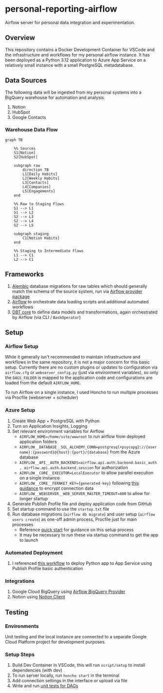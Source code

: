 # personal-reporting-airflow

Airflow server for personal data integration and experimentation.

## Overview

This repository contains a Docker Development Container for VSCode and the infrastructure and workflows for my personal airflow instance. It has been deployed as a Python 3.12 application to Azure App Service on a relatively small instance with a small PostgreSQL metadatabase.

## Data Sources

The following data will be ingested from my personal systems into a BigQuery warehouse for automation and analysis.

1. Notion
2. HubSpot
3. Google Contacts

### Warehouse Data Flow

```mermaid
graph TB

    %% Sources
    S1[Notion]
    S2[HubSpot]

    subgraph raw
        direction TB
        L1[Daily Habits]
        L2[Weekly Habits]
        L3[Contacts]
        L4[Companies]
        L5[Engagements]
    end

    %% Raw to Staging Flows
    S1 --> L1
    S1 --> L2
    S2 --> L3
    S2 --> L4
    S2 --> L5

    subgraph staging
        C1[Notion Habits]
    end

    %% Staging to Intermediate Flows
    L1 --> C1
    L2 --> C1
```

## Frameworks

1. [Alembic](https://alembic.sqlalchemy.org/en/latest/) database migrations for raw tables which should generally match the schema of the source system, run via [Airflow provider package](https://pypi.org/project/airflow-provider-alembic/)
2. [Airflow](https://airflow.apache.org/) to orchestrate data loading scripts and additional automated workflows
3. [DBT core](https://docs.getdbt.com/) to define data models and transformations, again orchestrated by Airflow (via CLI / `BashOperator`)


## Setup

### Airflow Setup

While it generally isn't recommended to maintain infrastructure and workflows in the same repository, it is not a major concern for this basic setup. Currently there are no custom plugins or updates to configuration via `airflow.cfg` or `webserver_config.py` (just via environment variables), so only the `DAGS_FOLDER` is mapped to the application code and configurations are loaded from the default `AIRFLOW_HOME`.

To run Airflow on a single instance, I used Honcho to run multiple processes via Procfile (webserver + scheduler)

### Azure Setup

1. Create Web App + PostgreSQL with Python
2. Turn on Application Insights, Logging
3. Set relevant environment variables for Airflow
    - `AIRFLOW_HOME=/home/site/wwwroot` to run airflow from deployed application folders
    - `AIRFLOW__DATABASE__SQL_ALCHEMY_CONN=postgresql+psycopg2://{username}:{password}@{host}:{port}/{database}` from the Azure database
    - `AIRFLOW__API__AUTH_BACKENDS=airflow.api.auth.backend.basic_auth, airflow.api.auth.backend.session` for authorization
    - `AIRFLOW__CORE__EXECUTOR=LocalExecutor` to allow parallel execution on a single instance
    - `AIRFLOW__CORE__FERNKET_KEY={generated-key}` following [this guidance](https://airflow.apache.org/docs/apache-airflow/1.10.8/howto/secure-connections.html) to encrypt connection data
    - `AIRFLOW__WEBSERVER__WEB_SERVER_MASTER_TIMEOUT=600` to allow for longer startup
4. Generate Publish Profile file and deploy application code from GitHub
5. Set startup command to use the `startup.txt` file
6. Run database migrations (`airflow db migrate`) and user setup (`airflow users create`) as one-off admin process, Procfile just for main processes
    - Reference [quick start](https://airflow.apache.org/docs/apache-airflow/stable/start.html) for guidance on this setup process
    - It may be necessary to run these via startup command to get the app to launch

### Automated Deployment

1. I referenced [this workflow](https://learn.microsoft.com/en-us/azure/app-service/deploy-github-actions?tabs=applevel%2Cpython%2Cpythonn) to deploy Python app to App Service using Publish Profile basic authentication

### Integrations

1. Google Cloud BigQuery using [Airflow BigQuery Provider](https://airflow.apache.org/docs/apache-airflow-providers-google/stable/operators/cloud/bigquery.html#upsert-table)
2. Notion using [Notion Client](https://pypi.org/project/notion-client/)

## Testing

### Environments

Unit testing and the local instance are connected to a separate Google Cloud Platform project for development purposes.

### Setup Steps

1. Build Dev Container in VSCode, this will run `script/setup` to install dependencies (with dev)
2. To run server locally, run `honcho start` in the terminal
3. Add connection settings in the interface or upload via file
4. Write and run [unit tests for DAGs](https://airflow.apache.org/docs/apache-airflow/stable/best-practices.html#unit-tests)